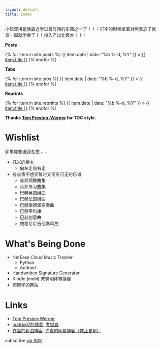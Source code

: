 ```yaml
---
layout: default
title: Index
---
```


小鹤双拼是我最近学过最有用的东西之一了！！！打字的时候拿着对照表忘了就
查一周就学会了！！投入产出比极大！！！

**Posts**

{% for item in site.posts %}
  <span>{{ item.date | date: "%b %-d, %Y" }}</span>
  &raquo;
  <a href="{{ item.url | prepend: site.baseurl}}">{{ item.title }}</a>
{% endfor %}

**Tabs**

{% for item in site.tabs %}
  <span>{{ item.date | date: "%b %-d, %Y" }}</span>
  &raquo;
  <a href="{{ item.url | prepend: site.baseurl}}">{{ item.title }}</a>
{% endfor %}

**Reprints**

{% for item in site.reprints %}
  <span>{{ item.date | date: "%b %-d, %Y" }}</span>
  &raquo;
  <a href="{{ item.url | prepend: site.baseurl}}">{{ item.title }}</a>
{% endfor %}

**Thanks [Tom Preston-Werner](http://tom.preston-werner.com/) for TOC style.**

# Wishlist

如果你想送我礼物……

- 几米的绘本
  - 向左走向右走
- 有点贵不想买暂时又可有可无的乐谱
  - 肖邦圆舞曲集
  - 肖邦练习曲集
  - 巴赫英国组曲
  - 巴赫法国组曲
  - 巴赫歌德堡变奏曲
  - 巴赫平均律
  - 巴赫创意曲
  - 帕格尼尼吉他奏鸣曲

# What's Being Done

- NetEase Cloud Music Tracker
  - Python
  - Android
- Handwritten Signature Generator
- Kindle (mobi) 繁竖明体转换器
- 郭同学的网站

# Links

- [Tom Preston-Werner](http://tom.preston-werner.com/)
- [matrix67的博客](http://www.matrix67.com/),
  [考据癖](http://localhost-8080.com/)
- [许嵩的新浪博客](http://blog.sina.com.cn/vae),
  [许嵩的网易博客（停止更新）](http://vaevip.blog.163.com/)

<p class="rss-subscribe">subscribe <a href="{{ "/feed.xml" | prepend: site.baseurl }}">via RSS</a></p>
